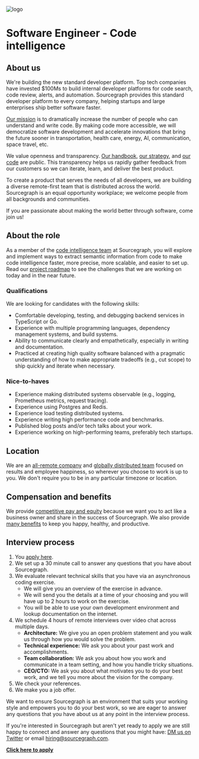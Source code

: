 ![logo](https://sourcegraph.com/.assets/img/sourcegraph-light-head-logo.svg)

# Software Engineer - Code intelligence

## About us

We're building the new standard developer platform. Top tech companies have invested \$100Ms to build internal developer platforms for code search, code review, alerts, and automation. Sourcegraph provides this standard developer platform to every company, helping startups and large enterprises ship better software faster.

[Our mission](https://sourcegraph.com/plan) is to dramatically increase the number of people who can understand and write code. By making code more accessible, we will democratize software development and accelerate innovations that bring the future sooner in transportation, health care, energy, AI, communication, space travel, etc.

We value openness and transparency. [Our handbook](https://about.sourcegraph.com/handbook), [our strategy](https://about.sourcegraph.com/company/strategy), and [our code](https://github.com/sourcegraph/sourcegraph) are public. This transparency helps us rapidly gather feedback from our customers so we can iterate, learn, and deliver the best product.

To create a product that serves the needs of all developers, we are building a diverse remote-first team that is distributed across the world. Sourcegraph is an equal opportunity workplace; we welcome people from all backgrounds and communities.

If you are passionate about making the world better through software, come join us!

## About the role

As a member of the [code intelligence team](https://about.sourcegraph.com/handbook/engineering/code-intelligence) at Sourcegraph, you will explore and implement ways to extract semantic information from code to make code intelligence faster, more precise, more scalable, and easier to set up. Read our [project roadmap](https://docs.google.com/document/d/1cBsE9801DcBF9chZyMnxRdolqM_1c2pPyGQz15QAvYI/edit#heading=h.dimwsc9ccmwq) to see the challenges that we are working on today and in the near future.

### Qualifications

We are looking for candidates with the following skills:

- Comfortable developing, testing, and debugging backend services in TypeScript or Go.
- Experience with multiple programming languages, dependency management systems, and build systems.
- Ability to communicate clearly and empathetically, especially in writing and documentation.
- Practiced at creating high quality software balanced with a pragmatic understanding of how to make appropriate tradeoffs (e.g., cut scope) to ship quickly and iterate when necessary.

### Nice-to-haves

- Experience making distributed systems observable (e.g., logging, Prometheus metrics, request tracing).
- Experience using Postgres and Redis.
- Experience load testing distributed systems.
- Experience writing high performance code and benchmarks.
- Published blog posts and/or tech talks about your work.
- Experience working on high-performing teams, preferably tech startups.

## Location

We are an [all-remote company](https://about.sourcegraph.com/company/remote) and [globally distributed team](https://about.sourcegraph.com/company/team) focused on results and employee happiness, so wherever you choose to work is up to you. We don't require you to be in any particular timezone or location.

## Compensation and benefits

We provide [competitive pay and equity](https://about.sourcegraph.com/handbook/people-ops/compensation) because we want you to act like a business owner and share in the success of Sourcegraph. We also provide [many benefits](https://about.sourcegraph.com/handbook/people-ops/benefits-and-perks) to keep you happy, healthy, and productive.

## Interview process

1. You [apply here](https://hire.withgoogle.com/public/jobs/sourcegraphcom/view/P_AAAAAADAAC5LkU-W2aD8Bg?trackingTag=careersRepository).
1. We set up a 30 minute call to answer any questions that you have about Sourcegraph.
1. We evaluate relevant technical skills that you have via an asynchronous coding exercise.
   - We will give you an overview of the exercise in advance.
   - We will send you the details at a time of your choosing and you will have up to 2 hours to work on the exercise.
   - You will be able to use your own development environment and lookup documentation on the internet.
1. We schedule 4 hours of remote interviews over video chat across multiple days.
   - **Architecture:** We give you an open problem statement and you walk us through how you would solve the problem.
   - **Technical experience:** We ask you about your past work and accomplishments.
   - **Team collaboration:** We ask you about how you work and communicate in a team setting, and how you handle tricky situations.
   - **CEO/CTO:** We ask you about what motivates you to do your best work, and we tell you more about the vision for the company.
1. We check your references.
1. We make you a job offer.

We want to ensure Sourcegraph is an environment that suits your working style and empowers you to do your best work, so we are eager to answer any questions that you have about us at any point in the interview process.

If you're interested in Sourcegraph but aren't yet ready to apply we are still happy to connect and answer any questions that you might have: [DM us on Twitter](https://twitter.com/srcgraph) or email hiring@sourcegraph.com.

**[Click here to apply](https://hire.withgoogle.com/public/jobs/sourcegraphcom/view/P_AAAAAADAAC5LkU-W2aD8Bg?trackingTag=careersRepository)**
